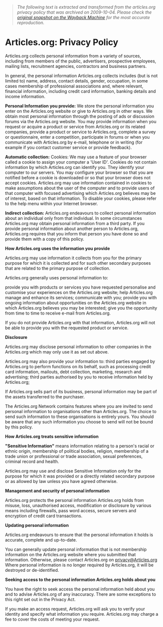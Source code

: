 > *The following text is extracted and transformed from the articles.org privacy policy that was archived on 2009-10-04. Please check the [original snapshot on the Wayback Machine](https://web.archive.org/web/20091004131945id_/http%3A//articles.org/privacy.html) for the most accurate reproduction.*

# Articles.org: Privacy Policy

Articles.org collects personal information from a variety of sources, including from members of the public, advertisers, prospective employees, mailing lists, recruitment agencies, contractors and business partners. 

In general, the personal information Articles.org collects includes (but is not limited to) name, address, contact details, gender, occupation, in some cases membership of professional associations and, where relevant, financial information, including credit card information, banking details and income information. 

**Personal Information you provide:** We store the personal information you enter on the Articles.org website or give to Articles.org in other ways. We obtain most personal information through the posting of ads or discussion forums via the Articles.org website. You may provide information when you request or acquire a product or service from Articles.org or its related companies, provide a product or service to Articles.org, complete a survey or questionnaire, enter a competition, participate in forums or when you communicate with Articles.org by e-mail, telephone or in writing (for example if you contact customer service or provide feedback). 

**Automatic collection:** Cookies: We may use a feature of your browser called a cookie to assign your computer a 'User ID'. Cookies do not contain information by which Articles.org can identify you. They identify your computer to our servers. You may configure your browser so that you are notified before a cookie is downloaded or so that your browser does not accept cookies. Articles.org may use information contained in cookies to make assumptions about the user of the computer and to provide users of that computer with focused advertising which Articles.org believes may be of interest, based on that information. To disable your cookies, please refer to the help menu within your Internet browser. 

**Indirect collection:** Articles.org endeavours to collect personal information about an individual only from that individual. In some circumstances Articles.org may obtain personal information from a third party. If you provide personal information about another person to Articles.org, Articles.org requires that you inform that person you have done so and provide them with a copy of this policy. 

**How Articles.org uses the information you provide**

Articles.org may use information it collects from you for the primary purpose for which it is collected and for such other secondary purposes that are related to the primary purpose of collection. 

Articles.org generally uses personal information to: 

provide you with products or services you have requested personalise and customise your experiences on the Articles.org website; help Articles.org manage and enhance its services; communicate with you; provide you with ongoing information about opportunities on the Articles.org website in which Articles.org believes you may be interested; give you the opportunity from time to time to receive e-mail from Articles.org. 

If you do not provide Articles.org with that information, Articles.org will not be able to provide you with the requested product or service. 

**Disclosure**

Articles.org may disclose personal information to other companies in the Articles.org which may only use it as set out above. 

Articles.org may also provide your information to: third parties engaged by Articles.org to perform functions on its behalf, such as processing credit card information, mailouts, debt collection, marketing, research and advertising; third parties authorised by you to receive information held by Articles.org; 

If Articles.org sells part of its business, personal information may be part of the assets transferred to the purchaser. 

The Articles.org Network contains features where you are invited to send personal information to organisations other than Articles.org. The choice to send such information to these organisations is entirely yours. You should be aware that any such information you choose to send will not be bound by this policy. 

**How Articles.org treats sensitive information**

**"Sensitive Information"** means information relating to a person's racial or ethnic origin, membership of political bodies, religion, membership of a trade union or professional or trade association, sexual preferences, criminal record and health. 

Articles.org may use and disclose Sensitive Information only for the purpose for which it was provided or a directly related secondary purpose or as allowed by law unless you have agreed otherwise. 

**Management and security of personal information**

Articles.org protects the personal information Articles.org holds from misuse, loss, unauthorised access, modification or disclosure by various means including firewalls, pass word access, secure servers and encryption of credit card transactions. 

**Updating personal information**

Articles.org endeavours to ensure that the personal information it holds is accurate, complete and up-to-date. 

You can generally update personal information that is not membership information on the Articles.org website where you submitted that information. Otherwise, please contact Articles.org on [privacy@Articles.org](mailto:privacy@Articles.org) Where personal information is no longer required by Articles.org, it will be destroyed or de-identified. 

**Seeking access to the personal information Articles.org holds about you**

You have the right to seek access the personal information held about you and to advise Articles.org of any inaccuracy. There are some exceptions to this right set out in the Privacy Act. 

If you make an access request, Articles.org will ask you to verify your identity and specify what information you require. Articles.org may charge a fee to cover the costs of meeting your request.
